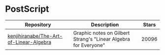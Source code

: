 # PostScript

| Repository                                                                                            | Description                                                     | Stars |
| ----------------------------------------------------------------------------------------------------- | --------------------------------------------------------------- | ----- |
| [kenjihiranabe/The-Art-of-Linear-Algebra](https://github.com/kenjihiranabe/The-Art-of-Linear-Algebra) | Graphic notes on Gilbert Strang's "Linear Algebra for Everyone" | 20096 |
